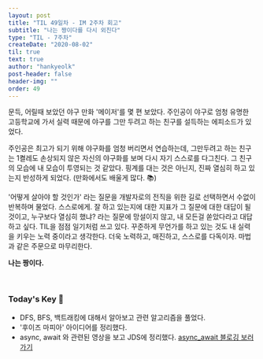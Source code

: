 ```yaml
---
layout: post
title: "TIL 49일차 - IM 2주차 회고"
subtitle: "나는 짱이다를 다시 외친다"
type: "TIL - 7주차"
createDate: "2020-08-02"
til: true
text: true
author: "hankyeolk"
post-header: false
header-img: ""
order: 49
---
```


문득, 어릴때 보았던 야구 만화 '메이저'를 몇 편 보았다. 주인공이 야구로 엄청 유명한 고등학교에 가서 실력 때문에 야구를 그만 두려고 하는 친구를 설득하는 에피소드가 있었다.
<br>

주인공은 최고가 되기 위해 야구화를 엄청 버리면서 연습하는데, 그만두려고 하는 친구는 1켤레도 손상되지 않은 자신의 야구화를 보며 다시 자기 스스로를 다그친다. 그 친구의 모습에 내 모습이 투영되는 것 같았다. 핑계를 대는 것은 아닌지, 진짜 열심히 하고 있는지 반성하게 되었다. (만화에서도 배울게 많다. 📚)
<br>

'어떻게 살아야 할 것인가' 라는 질문을 개발자로의 전직을 위한 길로 선택하면서 수없이 반복하며 물었다. 스스로에게. 잘 하고 있는지에 대한 지표가 그 질문에 대한 대답이 될것이고, 누구보다 열심히 했냐? 라는 질문에 망설이지 않고, 내 모든걸 쏟았다라고 대답하고 싶다. TIL을 점점 일기처럼 쓰고 있다. 꾸준하게 무언가를 하고 있는 것도 내 실력을 키우는 노력 중이라고 생각한다. 더욱 노력하고, 매진하고, 스스로를 다독이자. 마법과 같은 주문으로 마무리한다.
<br>

**나는 짱이다.**

<br>

### Today's Key 🔑

- DFS, BFS, 백트래킹에 대해서 알아보고 관련 알고리즘을 풀었다.
- '후이즈 마피아' 아이디어를 정리했다.
- async, await 와 관련된 영상을 보고 JDS에 정리했다. [async_await 블로깅 보러가기](https://www.notion.so/ddovblek/callback-Promise-Async-Await-514897531a64419c958dfcb1f8a85707#343d1a876d7d4e07b528bc057d574bd5)
